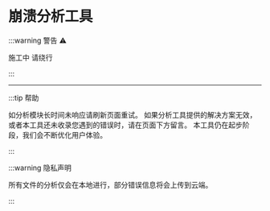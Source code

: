 <script setup>
import analyzer from '../components/analyzer.vue'
</script>

# 崩溃分析工具

:::warning 警告 ⚠

施工中 请绕行

:::

---

<analyzer/>

:::tip 帮助

如分析模块长时间未响应请刷新页面重试。
如果分析工具提供的解决方案无效，或者本工具还未收录您遇到的错误时，请在页面下方留言。
本工具仍在起步阶段，我们会不断优化用户体验。

:::

:::warning 隐私声明

所有文件的分析仅会在本地进行，部分错误信息将会上传到云端。

:::